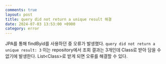 ```yaml
---
comments: true
layout: post
title: query did not return a unique result 해결
date: 2024-07-03 13:53:00 +0900
category: error
---
```


JPA를 통해 findByid를 사용하던 중 오류가 발생했다. 
```query did not return a unique result: 3```
이는 repository에서 조회 결과는 3개인데 Class로 받아 담을 수 없기에 발생한다.
List<Class\>로 받게 되면 오류를 해결할 수 있다.
